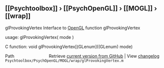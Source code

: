 ## [[Psychtoolbox]] &#8250; [[PsychOpenGL]] &#8250; [[MOGL]] &#8250; [[wrap]]

glProvokingVertex  Interface to [OpenGL](OpenGL) function glProvokingVertex  
  
usage:  glProvokingVertex( mode )  
  
C function:  void glProvokingVertex[(GLenum]((GLenum) mode)  




<div class="code_header" style="text-align:right;">
  <span style="float:left;">Path&nbsp;&nbsp;</span> <span class="counter">Retrieve <a href=
  "https://raw.github.com/Psychtoolbox-3/Psychtoolbox-3/beta/Psychtoolbox/PsychOpenGL/MOGL/wrap/glProvokingVertex.m">current version from GitHub</a> | View <a href=
  "https://github.com/Psychtoolbox-3/Psychtoolbox-3/commits/beta/Psychtoolbox/PsychOpenGL/MOGL/wrap/glProvokingVertex.m">changelog</a></span>
</div>
<div class="code">
  <code>Psychtoolbox/PsychOpenGL/MOGL/wrap/glProvokingVertex.m</code>
</div>

